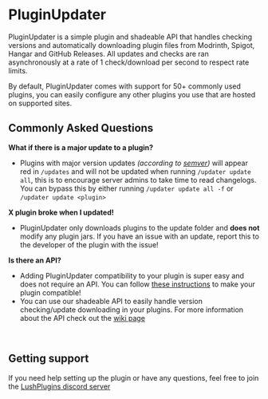 # PluginUpdater
PluginUpdater is a simple plugin and shadeable API that handles checking versions and automatically downloading plugin files from Modrinth, Spigot, Hangar and GitHub Releases. All updates and checks are ran asynchronously at a rate of 1 check/download per second to respect rate limits.

By default, PluginUpdater comes with support for 50+ commonly used plugins, you can easily configure any other plugins you use that are hosted on supported sites.

## Commonly Asked Questions
**What if there is a major update to a plugin?**
- Plugins with major version updates _(according to [semver](https://semver.org/))_ will appear red in `/updates` and will not be updated when running `/updater update all`, this is to encourage server admins to take time to read changelogs. You can bypass this by either running `/updater update all -f` or `/updater update <plugin>`

**X plugin broke when I updated!**
- PluginUpdater only downloads plugins to the update folder and **does not** modify any plugin jars. If you have an issue with an update, report this to the developer of the plugin with the issue!

**Is there an API?**
- Adding PluginUpdater compatibility to your plugin is super easy and does not require an API. You can follow [these instructions](https://github.com/OakLoaf/PluginUpdater/wiki/PluginUpdater-Plugin#adding-support-for-pluginupdater) to make your plugin compatible!
- You can use our shadeable API to easily handle version checking/update downloading in your plugins. For more information about the API check out the [wiki page](https://github.com/OakLoaf/PluginUpdater/wiki/Shadeable-API)

<br>

## Getting support
If you need help setting up the plugin or have any questions, feel free to join the [LushPlugins discord server](https://discord.gg/mbPxvAxP3m)
